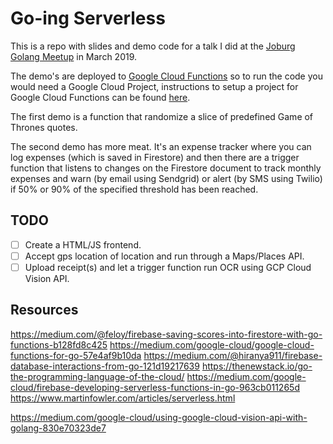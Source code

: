 # Go-ing Serverless

This is a repo with slides and demo code for a talk I did at the [Joburg Golang Meetup](https://www.meetup.com/Joburg-Golang-Group/events/259877159/) in March 2019.

The demo's are deployed to [Google Cloud Functions](https://cloud.google.com/functions) so to run the code you would need a Google Cloud Project, instructions to setup a project for Google Cloud Functions can be found [here](https://cloud.google.com/functions/docs/quickstart).

The first demo is a function that randomize a slice of predefined Game of Thrones quotes.

The second demo has more meat. It's an expense tracker where you can log expenses (which is saved in Firestore) and then there are a trigger function that listens to changes on the Firestore document to track monthly expenses and warn (by email using Sendgrid) or alert (by SMS using Twilio) if 50% or 90% of the specified threshold has been reached.

## TODO

- [ ] Create a HTML/JS frontend.
- [ ] Accept gps location of location and run through a Maps/Places API.
- [ ] Upload receipt(s) and let a trigger function run OCR using GCP Cloud Vision API.

## Resources

https://medium.com/@feloy/firebase-saving-scores-into-firestore-with-go-functions-b128fd8c425
https://medium.com/google-cloud/google-cloud-functions-for-go-57e4af9b10da
https://medium.com/@hiranya911/firebase-database-interactions-from-go-121d19217639
https://thenewstack.io/go-the-programming-language-of-the-cloud/
https://medium.com/google-cloud/firebase-developing-serverless-functions-in-go-963cb011265d
https://www.martinfowler.com/articles/serverless.html

https://medium.com/google-cloud/using-google-cloud-vision-api-with-golang-830e70323de7